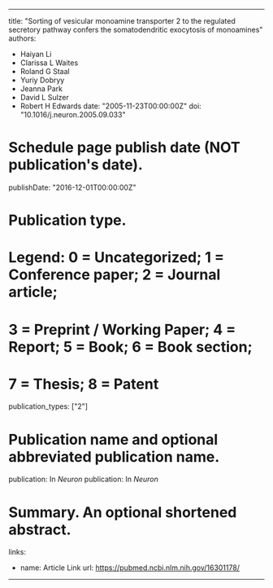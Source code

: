 
---
title: "Sorting of vesicular monoamine transporter 2 to the regulated secretory pathway confers the somatodendritic exocytosis of monoamines"
authors:
- Haiyan Li
- Clarissa L Waites
- Roland G Staal
- Yuriy Dobryy
- Jeanna Park
- David L Sulzer
- Robert H Edwards
date: "2005-11-23T00:00:00Z"
doi: "10.1016/j.neuron.2005.09.033"

# Schedule page publish date (NOT publication's date).
publishDate: "2016-12-01T00:00:00Z"

# Publication type.
# Legend: 0 = Uncategorized; 1 = Conference paper; 2 = Journal article;
# 3 = Preprint / Working Paper; 4 = Report; 5 = Book; 6 = Book section;
# 7 = Thesis; 8 = Patent
publication_types: ["2"]

# Publication name and optional abbreviated publication name.
publication: In *Neuron*
publication: In *Neuron*


# Summary. An optional shortened abstract.


links:
- name: Article Link
  url: https://pubmed.ncbi.nlm.nih.gov/16301178/
---
